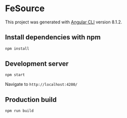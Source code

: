 # FeSource

This project was generated with [Angular CLI](https://github.com/angular/angular-cli) version 8.1.2.

## Install dependencies with npm

```sh
npm install
```

## Development server

```sh
npm start
```

Navigate to `http://localhost:4200/`

## Production build 

```sh
npm run build
```

